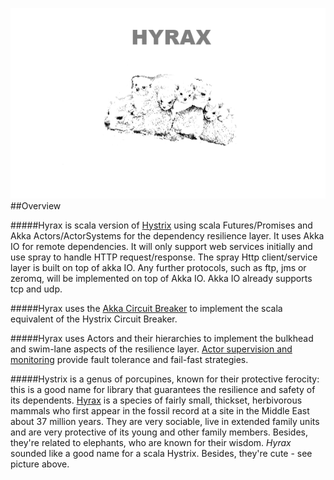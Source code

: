 <link href="markdown.css" rel="stylesheet"/>

![x](hyrax-100.png)
##Overview

#####Hyrax is scala version of [Hystrix](https://github.com/Netflix/Hystrix/wiki) using scala Futures/Promises and Akka Actors/ActorSystems for the dependency resilience layer. It uses Akka IO for remote dependencies. It will only support web services initially and use spray to handle HTTP request/response. The spray Http client/service layer is built on top of akka IO. Any further protocols, such as ftp, jms or zeromq, will be implemented on top of Akka IO. Akka IO already supports tcp and udp.

#####Hyrax uses the [Akka Circuit Breaker](http://doc.akka.io/docs/akka/snapshot/common/circuitbreaker.html) to implement the scala equivalent of the Hystrix Circuit Breaker.

#####Hyrax uses Actors and their hierarchies to implement the bulkhead and swim-lane aspects of the resilience layer. [Actor supervision and monitoring](http://doc.akka.io/docs/akka/2.2.0-RC2/general/supervision.html) provide fault tolerance and fail-fast strategies.

#####Hystrix is a genus of porcupines, known for their protective ferocity: this is a good name for library that guarantees the resilience and safety of its dependents. [Hyrax](http://en.wikipedia.org/wiki/Hyracoidea) is a species of fairly small, thickset, herbivorous mammals who first appear in the fossil record at a site in the Middle East about 37 million years. They are very sociable, live in extended family units and are very protective of its young and other family members. Besides, they're related to elephants, who are known for their wisdom. *Hyrax* sounded like a good name for a scala Hystrix. Besides, they're cute - see picture above.








